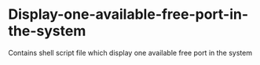# Display-one-available-free-port-in-the-system
Contains shell script file which display one available free port in the system
